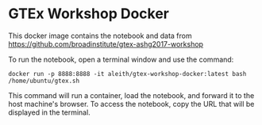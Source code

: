 # GTEx Workshop Docker

This docker image contains the notebook and data from https://github.com/broadinstitute/gtex-ashg2017-workshop

To run the notebook, open a terminal window and use the command:

```
docker run -p 8888:8888 -it aleith/gtex-workshop-docker:latest bash /home/ubuntu/gtex.sh
```

This command will run a container, load the notebook, and forward it to the host machine's browser.  To access the notebook, copy the URL that will be displayed in the terminal.
